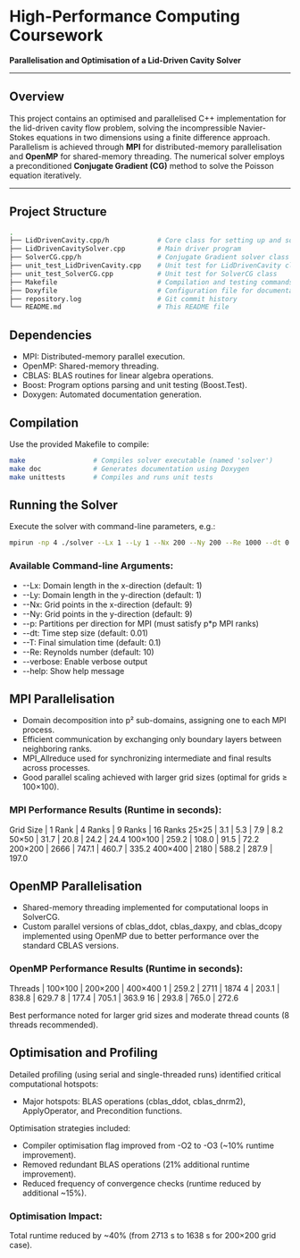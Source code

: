 # High-Performance Computing Coursework
**Parallelisation and Optimisation of a Lid-Driven Cavity Solver**

---

## Overview
This project contains an optimised and parallelised C++ implementation for the lid-driven cavity flow problem, solving the incompressible Navier-Stokes equations in two dimensions using a finite difference approach. Parallelism is achieved through **MPI** for distributed-memory parallelisation and **OpenMP** for shared-memory threading. The numerical solver employs a preconditioned **Conjugate Gradient (CG)** method to solve the Poisson equation iteratively.

---

## Project Structure
```bash
.
├── LidDrivenCavity.cpp/h            # Core class for setting up and solving the problem
├── LidDrivenCavitySolver.cpp        # Main driver program
├── SolverCG.cpp/h                   # Conjugate Gradient solver class with MPI/OpenMP support
├── unit_test_LidDrivenCavity.cpp    # Unit test for LidDrivenCavity class
├── unit_test_SolverCG.cpp           # Unit test for SolverCG class
├── Makefile                         # Compilation and testing commands
├── Doxyfile                         # Configuration file for documentation generation (Doxygen)
├── repository.log                   # Git commit history
└── README.md                        # This README file
```

## Dependencies
- MPI: Distributed-memory parallel execution.
- OpenMP: Shared-memory threading.
- CBLAS: BLAS routines for linear algebra operations.
- Boost: Program options parsing and unit testing (Boost.Test).
- Doxygen: Automated documentation generation.

## Compilation
Use the provided Makefile to compile:
```bash
make                 # Compiles solver executable (named 'solver')
make doc             # Generates documentation using Doxygen
make unittests       # Compiles and runs unit tests
```

## Running the Solver
Execute the solver with command-line parameters, e.g.:
```bash
mpirun -np 4 ./solver --Lx 1 --Ly 1 --Nx 200 --Ny 200 --Re 1000 --dt 0.005 --T 50 --p 2
```

### Available Command-line Arguments:
- --Lx: Domain length in the x-direction (default: 1)
- --Ly: Domain length in the y-direction (default: 1)
- --Nx: Grid points in the x-direction (default: 9)
- --Ny: Grid points in the y-direction (default: 9)
- --p: Partitions per direction for MPI (must satisfy p*p MPI ranks)
- --dt: Time step size (default: 0.01)
- --T: Final simulation time (default: 0.1)
- --Re: Reynolds number (default: 10)
- --verbose: Enable verbose output
- --help: Show help message

## MPI Parallelisation
- Domain decomposition into p² sub-domains, assigning one to each MPI process.
- Efficient communication by exchanging only boundary layers between neighboring ranks.
- MPI_Allreduce used for synchronizing intermediate and final results across processes.
- Good parallel scaling achieved with larger grid sizes (optimal for grids ≥ 100×100).

### MPI Performance Results (Runtime in seconds):
Grid Size | 1 Rank | 4 Ranks | 9 Ranks | 16 Ranks
25×25     | 3.1    | 5.3     | 7.9     | 8.2
50×50     | 31.7   | 20.8    | 24.2    | 24.4
100×100   | 259.2  | 108.0   | 91.5    | 72.2
200×200   | 2666   | 747.1   | 460.7   | 335.2
400×400   | 2180   | 588.2   | 287.9   | 197.0

## OpenMP Parallelisation
- Shared-memory threading implemented for computational loops in SolverCG.
- Custom parallel versions of cblas_ddot, cblas_daxpy, and cblas_dcopy implemented using OpenMP due to better performance over the standard CBLAS versions.

### OpenMP Performance Results (Runtime in seconds):
Threads | 100×100 | 200×200 | 400×400
1       | 259.2   | 2711    | 1874
4       | 203.1   | 838.8   | 629.7
8       | 177.4   | 705.1   | 363.9
16      | 293.8   | 765.0   | 272.6

Best performance noted for larger grid sizes and moderate thread counts (8 threads recommended).

## Optimisation and Profiling
Detailed profiling (using serial and single-threaded runs) identified critical computational hotspots:

- Major hotspots: BLAS operations (cblas_ddot, cblas_dnrm2), ApplyOperator, and Precondition functions.

Optimisation strategies included:
- Compiler optimisation flag improved from -O2 to -O3 (~10% runtime improvement).
- Removed redundant BLAS operations (21% additional runtime improvement).
- Reduced frequency of convergence checks (runtime reduced by additional ~15%).

### Optimisation Impact:
Total runtime reduced by ~40% (from 2713 s to 1638 s for 200×200 grid case).

